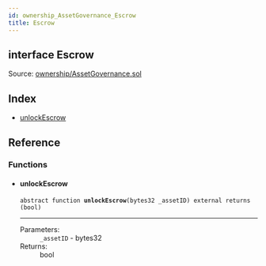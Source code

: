 ```yaml
---
id: ownership_AssetGovernance_Escrow
title: Escrow
---
```


<div class="contract-doc"><div class="contract"><h2 class="contract-header"><span class="contract-kind">interface</span> Escrow</h2><div class="source">Source: <a href="https://github.com/MyBitFoundation/MyBit-Network.tech//blob/v0.1.9/contracts/ownership/AssetGovernance.sol" target="_blank">ownership/AssetGovernance.sol</a></div></div><div class="index"><h2>Index</h2><ul><li><a href="ownership_AssetGovernance_Escrow.html#unlockEscrow">unlockEscrow</a></li></ul></div><div class="reference"><h2>Reference</h2><div class="functions"><h3>Functions</h3><ul><li><div class="item function"><span id="unlockEscrow" class="anchor-marker"></span><h4 class="name">unlockEscrow</h4><div class="body"><code class="signature"><span>abstract </span>function <strong>unlockEscrow</strong><span>(bytes32 _assetID) </span><span>external </span><span>returns  (bool) </span></code><hr/><dl><dt><span class="label-parameters">Parameters:</span></dt><dd><div><code>_assetID</code> - bytes32</div></dd><dt><span class="label-return">Returns:</span></dt><dd>bool</dd></dl></div></div></li></ul></div></div></div>
